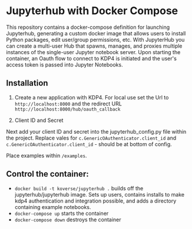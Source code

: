 # Jupyterhub with Docker Compose

This repository contains a docker-compose definition for launching Jupyterhub, generating a custom docker image that allows users to install Python packages, edit user/group permissions, etc. With JupyterHub you can create a multi-user Hub that spawns, manages, and proxies multiple instances of the single-user Jupyter notebook server. Upon starting the container, an Oauth flow to connect to KDP4 is initiated and the user's access token is passed into Jupyter Notebooks.

## Installation

1. Create a new application with KDP4.
For local use set the Url to `http://localhost:8000` and the redirect URL `http://localhost:8000/hub/oauth_callback`

2. Client ID and Secret

Next add your client ID and secret into the jupyterhub_config.py file within the project. Replace vales for ```c.GenericOAuthenticator.client_id``` and ```c.GenericOAuthenticator.client_id``` - should be at bottom of config.

Place examples within `/examples`.

## Control the container:

* ```docker build -t koverse/jupyterhub .``` builds off the jupyterhub/jupyterhub image. Sets up users, contains installs to make kdp4 authentication and integration possible, and adds a directory containing example notebooks.
* ```docker-compose up``` starts the container
* ```docker-compose down``` destroys the container
